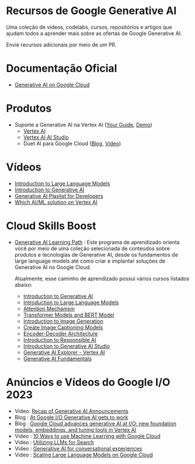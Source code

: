 # Recursos de Google Generative AI
Uma coleção de vídeos, codelabs, cursos, repositórios e artigos que ajudam todos a aprender mais sobre as ofertas de Google Generative AI.

Envie recursos adicionais por meio de um PR.

# Documentação Oficial
- [Generative AI on Google Cloud](https://cloud.google.com/ai/generative-ai)

# Produtos
- Suporte a Generative AI na Vertex AI ([Your Guide](https://cloud.google.com/blog/products/ai-machine-learning/vertex-ai-model-garden-and-generative-ai-studio), [Demo](https://youtube.com/watch?v=pN-RTBq6i3I))
  - [Vertex AI](https://cloud.google.com/vertex-ai)
  - [Vertex AI AI Studio](https://cloud.google.com/generative-ai-studio) 
  - Duet AI para Google Cloud ([Blog](https://cloud.google.com/blog/products/application-modernization/introducing-duet-ai-for-google-cloud), [Video](https://www.youtube.com/watch?v=g5TwQx60NXs))
   
# Vídeos
- [Introduction to Large Language Models](https://www.youtube.com/watch?v=zizonToFXDs)
- [Introduction to Generative AI](https://www.youtube.com/watch?v=G2fqAlgmoPo)
- [Generative AI Playlist for Developers](https://www.youtube.com/playlist?list=PLIivdWyY5sqLRCzKJyixrIDPQKwU6XHpn)
- [Which AI/ML solution on Vertex AI](https://www.youtube.com/watch?v=AtyCqaOGoj4)

# Cloud Skills Boost
- [Generative AI Learning Path](https://www.cloudskillsboost.google/journeys/118) : Este programa de aprendizado orienta você por meio de uma coleção selecionada de conteúdos sobre produtos e tecnologias de Generative AI, desde os fundamentos de large language models até como criar e implantar soluções de Generative AI no Google Cloud.

   Atualmente, esse caminho de aprendizado possui vários cursos listados abaixo:
  -  [Introduction to Generative AI](https://www.cloudskillsboost.google/course_templates/536)
  -  [Introduction to Large Language Models](https://www.cloudskillsboost.google/course_templates/539)
  -  [Attention Mechanism](https://www.cloudskillsboost.google/course_templates/537)
  -  [Transformer Models and BERT Model](https://www.cloudskillsboost.google/course_templates/538)
  -  [Introduction to Image Generation](https://www.cloudskillsboost.google/course_templates/541)
  -  [Create Image Captioning Models](https://www.cloudskillsboost.google/course_templates/542)
  -  [Encoder-Decoder Architecture](https://www.cloudskillsboost.google/course_templates/543)
  -  [Introduction to Responsible AI](https://www.cloudskillsboost.google/course_templates/554)
  -  [Introduction to Generative AI Studio](https://www.cloudskillsboost.google/course_templates/552)
  -  [Generative AI Explorer - Vertex AI](https://www.cloudskillsboost.google/quests/299)
  -  [Generative AI Fundamentals](https://www.cloudskillsboost.google/journeys/118)

# Anúncios e Vídeos do Google I/O 2023
- Video: [Recap of Generative AI Announcements](https://www.youtube.com/shorts/EWLfMw-mfRs)
- Blog : [At Google I/O Generative AI gets to work](https://cloud.google.com/blog/products/ai-machine-learning/google-cloud-at-io-2023)
- Blog : [Google Cloud advances generative AI at I/O: new foundation models, embeddings, and tuning tools in Vertex AI](https://cloud.google.com/blog/products/ai-machine-learning/google-cloud-launches-new-ai-models-opens-generative-ai-studio)
- Video : [10 Ways to use Machine Learning with Google Cloud](https://www.youtube.com/watch?v=oQMgqMRR-io)
- Video : [Utilizing LLMs for Search](https://www.youtube.com/watch?v=AtyCqaOGoj4)
- Video : [Generative AI for conversational experiences](https://www.youtube.com/watch?v=50EJft0ILUI)
- Video : [Scaling Large Language Models on Google Cloud](https://www.youtube.com/watch?v=t74WVC6L5wU)
